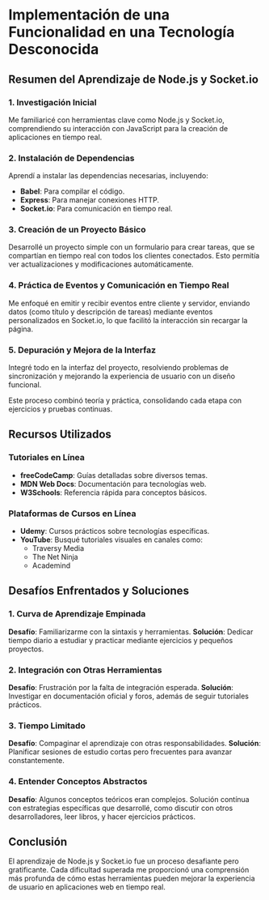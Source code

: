 # Implementación de una Funcionalidad en una Tecnología Desconocida

## Resumen del Aprendizaje de Node.js y Socket.io

### 1. Investigación Inicial
Me familiaricé con herramientas clave como Node.js y Socket.io, comprendiendo su interacción con JavaScript para la creación de aplicaciones en tiempo real.

### 2. Instalación de Dependencias
Aprendí a instalar las dependencias necesarias, incluyendo:

- **Babel**: Para compilar el código.
- **Express**: Para manejar conexiones HTTP.
- **Socket.io**: Para comunicación en tiempo real.

### 3. Creación de un Proyecto Básico
Desarrollé un proyecto simple con un formulario para crear tareas, que se compartían en tiempo real con todos los clientes conectados. Esto permitía ver actualizaciones y modificaciones automáticamente.

### 4. Práctica de Eventos y Comunicación en Tiempo Real
Me enfoqué en emitir y recibir eventos entre cliente y servidor, enviando datos (como título y descripción de tareas) mediante eventos personalizados en Socket.io, lo que facilitó la interacción sin recargar la página.

### 5. Depuración y Mejora de la Interfaz
Integré todo en la interfaz del proyecto, resolviendo problemas de sincronización y mejorando la experiencia de usuario con un diseño funcional.

Este proceso combinó teoría y práctica, consolidando cada etapa con ejercicios y pruebas continuas.

## Recursos Utilizados

### Tutoriales en Línea
- **freeCodeCamp**: Guías detalladas sobre diversos temas.
- **MDN Web Docs**: Documentación para tecnologías web.
- **W3Schools**: Referencia rápida para conceptos básicos.

### Plataformas de Cursos en Línea
- **Udemy**: Cursos prácticos sobre tecnologías específicas.
- **YouTube**: Busqué tutoriales visuales en canales como:
  - Traversy Media
  - The Net Ninja
  - Academind

## Desafíos Enfrentados y Soluciones

### 1. Curva de Aprendizaje Empinada
**Desafío**: Familiarizarme con la sintaxis y herramientas.
**Solución**: Dedicar tiempo diario a estudiar y practicar mediante ejercicios y pequeños proyectos.

### 2. Integración con Otras Herramientas
**Desafío**: Frustración por la falta de integración esperada.
**Solución**: Investigar en documentación oficial y foros, además de seguir tutoriales prácticos.

### 3. Tiempo Limitado
**Desafío**: Compaginar el aprendizaje con otras responsabilidades.
**Solución**: Planificar sesiones de estudio cortas pero frecuentes para avanzar constantemente.

### 4. Entender Conceptos Abstractos
**Desafío**: Algunos conceptos teóricos eran complejos.
Solución contínua con estrategias específicas que desarrollé, como discutir con otros desarrolladores, leer libros, y hacer ejercicios prácticos. 


## Conclusión
El aprendizaje de Node.js y Socket.io fue un proceso desafiante pero gratificante. Cada dificultad superada me proporcionó una comprensión más profunda de cómo estas herramientas pueden mejorar la experiencia de usuario en aplicaciones web en tiempo real. 







